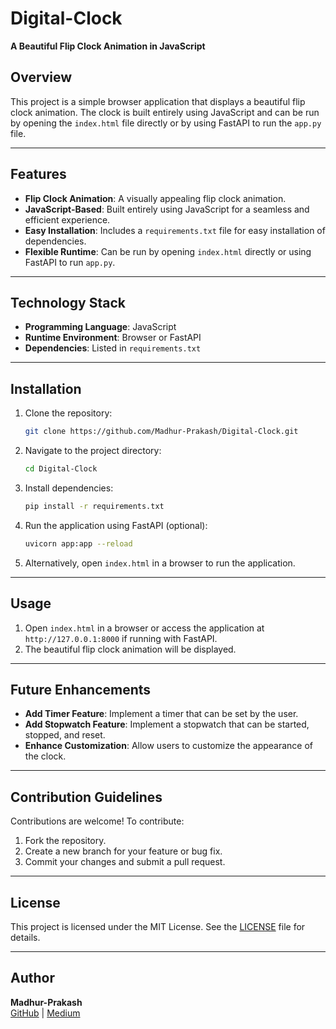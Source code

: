  


# Digital-Clock

**A Beautiful Flip Clock Animation in JavaScript**

## Overview
This project is a simple browser application that displays a beautiful flip clock animation. The clock is built entirely using JavaScript and can be run by opening the `index.html` file directly or by using FastAPI to run the `app.py` file.

---

## Features
- **Flip Clock Animation**: A visually appealing flip clock animation.
- **JavaScript-Based**: Built entirely using JavaScript for a seamless and efficient experience.
- **Easy Installation**: Includes a `requirements.txt` file for easy installation of dependencies.
- **Flexible Runtime**: Can be run by opening `index.html` directly or using FastAPI to run `app.py`.

---

## Technology Stack
- **Programming Language**: JavaScript
- **Runtime Environment**: Browser or FastAPI
- **Dependencies**: Listed in `requirements.txt`

---

## Installation

1. Clone the repository:
   ```bash
   git clone https://github.com/Madhur-Prakash/Digital-Clock.git
   ```
2. Navigate to the project directory:
   ```bash
   cd Digital-Clock
   ```
3. Install dependencies:
   ```bash
   pip install -r requirements.txt
   ```
4. Run the application using FastAPI (optional):
   ```bash
   uvicorn app:app --reload
   ```
5. Alternatively, open `index.html` in a browser to run the application.

---

## Usage

1. Open `index.html` in a browser or access the application at `http://127.0.0.1:8000` if running with FastAPI.
2. The beautiful flip clock animation will be displayed.

---

## Future Enhancements
- **Add Timer Feature**: Implement a timer that can be set by the user.
- **Add Stopwatch Feature**: Implement a stopwatch that can be started, stopped, and reset.
- **Enhance Customization**: Allow users to customize the appearance of the clock.

---

## Contribution Guidelines

Contributions are welcome! To contribute:
1. Fork the repository.
2. Create a new branch for your feature or bug fix.
3. Commit your changes and submit a pull request.

---

## License
This project is licensed under the MIT License. See the [LICENSE](LICENSE) file for details.

---

## Author
**Madhur-Prakash**  
[GitHub](https://github.com/Madhur-Prakash) | [Medium](https://medium.com/@madhurprakash2005)